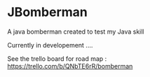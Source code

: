 # JBomberman
A java bomberman created to test my Java skill

Currently in developement ....

See the trello board for road map : https://trello.com/b/QNbTE6rR/bomberman
